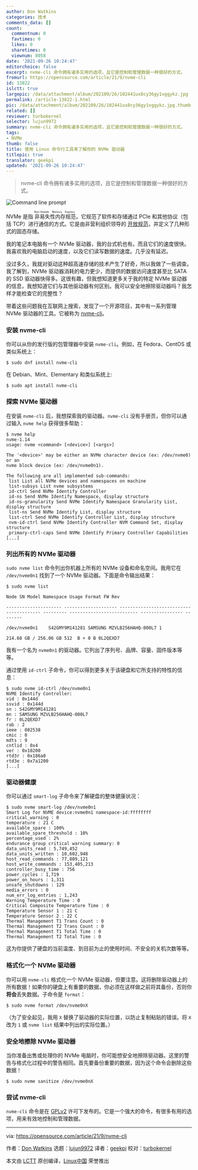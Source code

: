 ```yaml
---
author: Don Watkins
categories: 技术
comments_data: []
count:
  commentnum: 0
  favtimes: 0
  likes: 0
  sharetimes: 0
  viewnum: 8058
date: '2021-09-26 10:24:47'
editorchoice: false
excerpt: nvme-cli 命令拥有诸多实用的选项，且它是控制和管理数据一种很好的方式。
fromurl: https://opensource.com/article/21/9/nvme-cli
id: 13822
islctt: true
largepic: /data/attachment/album/202109/26/102441ux8cy36gy1vggykz.jpg
permalink: /article-13822-1.html
pic: /data/attachment/album/202109/26/102441ux8cy36gy1vggykz.jpg.thumb.jpg
related: []
reviewer: turbokernel
selector: lujun9972
summary: nvme-cli 命令拥有诸多实用的选项，且它是控制和管理数据一种很好的方式。
tags:
- NVMe
thumb: false
title: 使用 Linux 命令行工具来了解你的 NVMe 驱动器
titlepic: true
translator: geekpi
updated: '2021-09-26 10:24:47'
---
```



> 
> nvme-cli 命令拥有诸多实用的选项，且它是控制和管理数据一种很好的方式。
> 
> 
> 


![](/data/attachment/album/202109/26/102441ux8cy36gy1vggykz.jpg "Command line prompt")


NVMe 是指<ruby> 非易失性内存规范 <rt>  Non-Volatile Memory Express </rt></ruby>，它规范了软件和存储通过 PCIe 和其他协议（包括 TCP）进行通信的方式。它是由非营利组织领导的 [开放规范](https://nvmexpress.org/)，并定义了几种形式的固态存储。


我的笔记本电脑有一个 NVMe 驱动器，我的台式机也有。而且它们的速度很快。我喜欢我的电脑启动的速度，以及它们读写数据的速度。几乎没有延迟。


没过多久，我就对驱动这种超高速存储的技术产生了好奇，所以我做了一些调查。我了解到，NVMe 驱动器消耗的电力更少，而提供的数据访问速度甚至比 SATA 的 SSD 驱动器快得多。这很有趣，但我想知道更多关于我的特定 NVMe 驱动器的信息，我想知道它们与其他驱动器有何区别。我可以安全地擦除驱动器吗？我怎样才能检查它的完整性？


带着这些问题我在互联网上搜索，发现了一个开源项目，其中有一系列管理 NVMe 驱动器的工具。它被称为 [nvme-cli](https://github.com/linux-nvme/nvme-cli)。


### 安装 nvme-cli


你可以从你的发行版的包管理器中安装 `nvme-cli`。例如，在 Fedora、CentOS 或类似系统上：



```
$ sudo dnf install nvme-cli

```

在 Debian、Mint、Elementary 和类似系统上:



```
$ sudo apt install nvme-cli

```

### 探索 NVMe 驱动器


在安装 `nvme-cli` 后，我想探索我的驱动器。`nvme-cli` 没有手册页，但你可以通过输入 `nvme help` 获得很多帮助：



```
$ nvme help
nvme-1.14
usage: nvme <command> [<device>] [<args>]

The '<device>' may be either an NVMe character device (ex: /dev/nvme0) or an
nvme block device (ex: /dev/nvme0n1).

The following are all implemented sub-commands:
 list List all NVMe devices and namespaces on machine
 list-subsys List nvme subsystems
 id-ctrl Send NVMe Identify Controller
 id-ns Send NVMe Identify Namespace, display structure
 id-ns-granularity Send NVMe Identify Namespace Granularity List, display structure
 list-ns Send NVMe Identify List, display structure
 list-ctrl Send NVMe Identify Controller List, display structure
 nvm-id-ctrl Send NVMe Identify Controller NVM Command Set, display structure
 primary-ctrl-caps Send NVMe Identify Primary Controller Capabilities
[...]

```

### 列出所有的 NVMe 驱动器


`sudo nvme list` 命令列出你机器上所有的 NVMe 设备和命名空间。我用它在 `/dev/nvme0n1` 找到了一个 NVMe 驱动器。下面是命令输出结果：



```
$ sudo nvme list

Node SN Model Namespace Usage Format FW Rev

--------------------- -------------------- ---------------------------------------- --------- -------------------------- ---------------- --------

/dev/nvme0n1    S42GMY9M141281 SAMSUNG MZVLB256HAHQ-000L7 1

214.68 GB / 256.06 GB 512  B + 0 B 0L2QEXD7

```

我有一个名为 `nvme0n1` 的驱动器。它列出了序列号、品牌、容量、固件版本等等。


通过使用 `id-ctrl` 子命令，你可以得到更多关于该硬盘和它所支持的特性的信息：



```
$ sudo nvme id-ctrl /dev/nvme0n1
NVME Identify Controller:
vid : 0x144d
ssvid : 0x144d
sn : S42GMY9M141281
mn : SAMSUNG MZVLB256HAHQ-000L7
fr : 0L2QEXD7
rab : 2
ieee : 002538
cmic : 0
mdts : 9
cntlid : 0x4
ver : 0x10200
rtd3r : 0x186a0
rtd3e : 0x7a1200
[...]

```

### 驱动器健康


你可以通过 `smart-log` 子命令来了解硬盘的整体健康状况：



```
$ sudo nvme smart-log /dev/nvme0n1
Smart Log for NVME device:nvme0n1 namespace-id:ffffffff
critical_warning : 0
temperature : 21 C
available_spare : 100%
available_spare_threshold : 10%
percentage_used : 2%
endurance group critical warning summary: 0
data_units_read : 5,749,452
data_units_written : 10,602,948
host_read_commands : 77,809,121
host_write_commands : 153,405,213
controller_busy_time : 756
power_cycles : 1,719
power_on_hours : 1,311
unsafe_shutdowns : 129
media_errors : 0
num_err_log_entries : 1,243
Warning Temperature Time : 0
Critical Composite Temperature Time : 0
Temperature Sensor 1 : 21 C
Temperature Sensor 2 : 22 C
Thermal Management T1 Trans Count : 0
Thermal Management T2 Trans Count : 0
Thermal Management T1 Total Time : 0
Thermal Management T2 Total Time : 0

```

这为你提供了硬盘的当前温度、到目前为止的使用时间、不安全的关机次数等等。


### 格式化一个 NVMe 驱动器


你可以用 `nvme-cli` 格式化一个 NVMe 驱动器，但要注意。这将删除驱动器上的所有数据！如果你的硬盘上有重要的数据，你必须在这样做之前将其备份，否则你**将会**丢失数据。子命令是 `format`：



```
$ sudo nvme format /dev/nvme0nX

```

（为了安全起见，我用 `X` 替换了驱动器的实际位置，以防止复制粘贴的错误。将 `X` 改为 `1` 或 `nvme list` 结果中列出的实际位置。）


### 安全地擦除 NVMe 驱动器


当你准备出售或处理你的 NVMe 电脑时，你可能想安全地擦除驱动器。这里的警告与格式化过程中的警告相同。首先要备份重要的数据，因为这个命令会删除这些数据！



```
$ sudo nvme sanitize /dev/nvme0nX

```

### 尝试 nvme-cli


`nvme-cli` 命令是在 [GPLv2](https://github.com/linux-nvme/nvme-cli/blob/master/LICENSE) 许可下发布的。它是一个强大的命令，有很多有用的选项，用来有效地控制和管理数据。




---


via: <https://opensource.com/article/21/9/nvme-cli>


作者：[Don Watkins](https://opensource.com/users/don-watkins) 选题：[lujun9972](https://github.com/lujun9972) 译者：[geekpi](https://github.com/geekpi) 校对：[turbokernel](https://github.com/turbokernel)


本文由 [LCTT](https://github.com/LCTT/TranslateProject) 原创编译，[Linux中国](https://linux.cn/) 荣誉推出